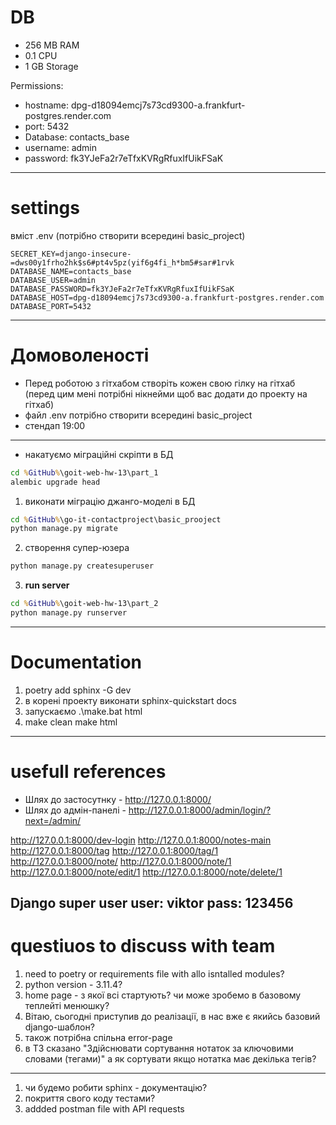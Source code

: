 # DB
* 256 MB RAM
* 0.1 CPU
* 1 GB Storage

Permissions:
* hostname: dpg-d18094emcj7s73cd9300-a.frankfurt-postgres.render.com
* port: 5432
* Database: contacts_base
* username: admin
* password: fk3YJeFa2r7eTfxKVRgRfuxIfUikFSaK
-----
# settings
вміст .env (потрібно створити всередині basic_project)
```
SECRET_KEY=django-insecure-=dws00y1frho2hk$s6#pt4v5pz(yif6g4fi_h*bm5#sar#1rvk
DATABASE_NAME=contacts_base
DATABASE_USER=admin
DATABASE_PASSWORD=fk3YJeFa2r7eTfxKVRgRfuxIfUikFSaK
DATABASE_HOST=dpg-d18094emcj7s73cd9300-a.frankfurt-postgres.render.com
DATABASE_PORT=5432
```
-----
# Домоволеності
* Перед роботою з гітхабом створіть кожен свою гілку на гітхаб (перед цим мені потрібні нікнейми щоб вас додати до проекту на гітхаб)
* файл .env потрібно створити всередині basic_project
* стендап 19:00
-----
* накатуємо міграційні скріпти в БД
```cmd
cd %GitHub%\goit-web-hw-13\part_1
alembic upgrade head
```
1. виконати міграцію джанго-моделі в БД
```cmd
cd %GitHub%\go-it-contactproject\basic_prooject
python manage.py migrate
```

2. створення супер-юзера
```cmd
python manage.py createsuperuser
```

3. **run server**
```cmd
cd %GitHub%\goit-web-hw-13\part_2
python manage.py runserver
```
-----------------------------------------------------------------
# Documentation
1. poetry add sphinx -G dev
2.  в корені проекту виконати
    sphinx-quickstart docs
3.  запускаємо
    .\make.bat html
4.  make clean
make html
------
# usefull references
* Шлях до застосутнку - http://127.0.0.1:8000/
* Шлях до адмін-панелі - http://127.0.0.1:8000/admin/login/?next=/admin/

http://127.0.0.1:8000/dev-login
http://127.0.0.1:8000/notes-main
http://127.0.0.1:8000/tag
http://127.0.0.1:8000/tag/1
http://127.0.0.1:8000/note/
http://127.0.0.1:8000/note/1
http://127.0.0.1:8000/note/edit/1
http://127.0.0.1:8000/note/delete/1

Django super user
user: viktor
pass: 123456
------
# questiuos to discuss with team
1. need to poetry or requirements file with allo isntalled modules?
2. python version - 3.11.4?
3. home page - з якої всі стартують? чи може зробемо в базовому теплейті менюшку?
4. Вітаю, сьогодні приступив до реалізації, в нас вже є якийсь базовий django-шаблон?
5. також потрібна спільна error-page
6. в ТЗ сказано "Здійснювати сортування нотаток за ключовими словами (тегами)" а як сортувати якщо нотатка має декілька тегів?
---------------------------
1. чи будемо робити sphinx - документацію?
2.  покриття свого коду тестами?
3.  addded postman file with API requests


